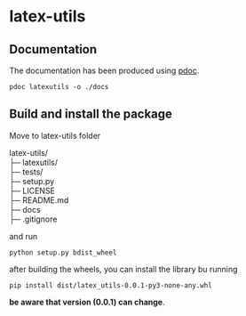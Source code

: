 # latex-utils



## Documentation

The documentation has been produced using [pdoc](https://pdoc.dev).

```pdoc latexutils -o ./docs```


## Build and install the package

Move to latex-utils folder

latex-utils/  
├─ latexutils/  
├─ tests/  
├─ setup.py  
├─ LICENSE  
├─ README.md  
├─ docs  
├─ .gitignore  

and run

```python setup.py bdist_wheel```

after building the wheels, you can install the library bu running

```pip install dist/latex_utils-0.0.1-py3-none-any.whl```

**be aware that version (0.0.1) can change**.

